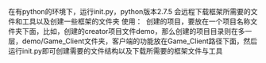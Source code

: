 在有python的环境下，运行init.py，python版本2.7.5
会远程下载框架所需要的文件和工具以及创建一些框架的文件夹
使用：
  创建的项目，要放在一个项目名称文件夹下面，比如，创建的creator项目文件demo，那么创建的项目目录则在多一层，demo/Game_Client文件夹，客户端的功能放在Game_Client路径下面，然后运行init.py即可创建需要的文件结构以及下载所需要的框架文件与工具
